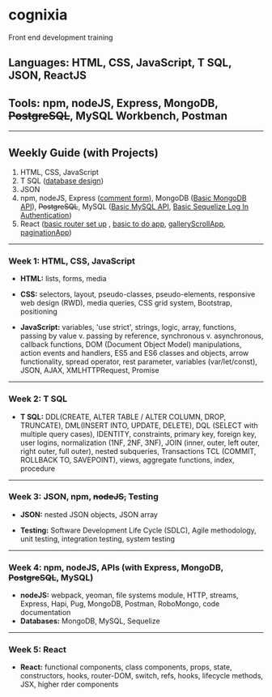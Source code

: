 # cognixia
Front end development training
## Languages: HTML, CSS, JavaScript, T SQL, JSON, ReactJS
## Tools: npm, nodeJS, Express, MongoDB, ~~PostgreSQL~~, MySQL Workbench, Postman
---
## Weekly Guide (with Projects)
1. HTML, CSS, JavaScript
2. T SQL ([database design](./dayTen/dayFour_DB_design_exercises))
3. JSON
4. npm, nodeJS, Express ([comment form](./daySixteen/expressCommentForm)), MongoDB ([Basic MongoDB API](./dayEighteen/sampleMongoProject2)), ~~PostgreSQL~~, MySQL ([Basic MySQL API](./dayEighteen/sampleMySQLProject), [Basic Sequelize Log In Authentication](./dayNineteen/sampleSequelizeProject))
5. React ([basic router set up](./dayTwentyOne/sampleReact1) , [basic to do app](./dayTwentyTwo/basicToDoApp), [galleryScrollApp](./dayTwentyTwo/galleryScrollApp), [paginationApp](./dayTwentyThree/paginationApp))
---
### Week 1: HTML, CSS, JavaScript

* **HTML:** lists, forms, media

* **CSS:** selectors, layout, pseudo-classes, pseudo-elements, responsive web design (RWD), media queries, CSS grid system, Bootstrap, positioning

* **JavaScript:** variables, 'use strict', strings, logic, array, functions, passing by value v. passing by reference, synchronous v. asynchronous, callback functions, DOM (Document Object Model) manipulations, action events and handlers, ES5 and ES6 classes and objects, arrow functionality, spread operator, rest parameter, variables (var/let/const), JSON, AJAX, XMLHTTPRequest, Promise

---
### Week 2: T SQL
* **T SQL:** DDL(CREATE, ALTER TABLE / ALTER COLUMN, DROP, TRUNCATE), DML(INSERT INTO, UPDATE, DELETE), DQL (SELECT with multiple query cases), IDENTITY, constraints, primary key, foreign key, user logins, normalization (1NF, 2NF, 3NF), JOIN (inner, outer, left outer, right outer, full outer), nested subqueries, Transactions TCL (COMMIT, ROLLBACK TO, SAVEPOINT), views, aggregate functions, index, procedure

---
### Week 3: JSON, npm, ~~nodeJS,~~ Testing
* **JSON:** nested JSON objects, JSON array

* **Testing:** Software Development Life Cycle (SDLC), Agile methodology, unit testing, integration testing, system testing

---
### Week 4: npm, nodeJS, APIs (with Express, MongoDB, ~~PostgreSQL~~, MySQL)
* **nodeJS:** webpack, yeoman, file systems module, HTTP, streams, Express, Hapi, Pug, MongoDB, Postman, RoboMongo, code documentation
* **Databases:** MongoDB, MySQL, Sequelize

---
### Week 5: React
* **React:** functional components, class components, props, state, constructors, hooks, router-DOM, switch, refs, hooks, lifecycle methods, JSX, higher rder components